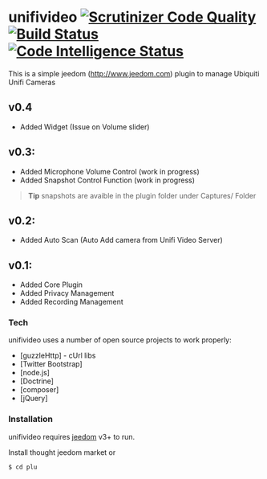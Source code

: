 # unifivideo [![Scrutinizer Code Quality](https://scrutinizer-ci.com/g/kelplant/unifivideo/badges/quality-score.png?b=stable)](https://scrutinizer-ci.com/g/kelplant/unifivideo/?branch=stable)[![Build Status](https://scrutinizer-ci.com/g/kelplant/unifivideo/badges/build.png?b=stable)](https://scrutinizer-ci.com/g/kelplant/unifivideo/build-status/stable)[![Code Intelligence Status](https://scrutinizer-ci.com/g/kelplant/unifivideo/badges/code-intelligence.svg?b=stable)](https://scrutinizer-ci.com/code-intelligence)

This is a simple jeedom (http://www.jeedom.com) plugin to manage Ubiquiti Unifi Cameras

## v0.4
- Added Widget (Issue on Volume slider)

## v0.3:            
- Added Microphone Volume Control (work in progress)
- Added Snapshot Control Function (work in progress)

> **Tip**
>snapshots are avaible in the plugin folder under Captures/ Folder

## v0.2:
- Added Auto Scan (Auto Add camera from Unifi Video Server)

## v0.1:
- Added Core Plugin
- Added Privacy Management
- Added Recording Management


### Tech
unifivideo uses a number of open source projects to work properly:
* [guzzleHttp] - cUrl libs
* [Twitter Bootstrap]
* [node.js]
* [Doctrine] 
* [composer]
* [jQuery] 


### Installation
unifivideo requires [jeedom](https://www.jeedom.com/) v3+ to run.

Install thought jeedom market or

```sh
$ cd plu